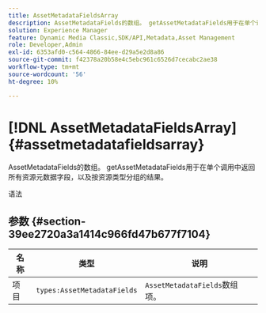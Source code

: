 ```yaml
---
title: AssetMetadataFieldsArray
description: AssetMetadataFields的数组。 getAssetMetadataFields用于在单个调用中返回所有资源元数据字段，以及按资源类型分组的结果。
solution: Experience Manager
feature: Dynamic Media Classic,SDK/API,Metadata,Asset Management
role: Developer,Admin
exl-id: 6353afd0-c564-4866-84ee-d29a5e2d8a86
source-git-commit: f42378a20b58e4c5ebc961c6526d7cecabc2ae38
workflow-type: tm+mt
source-wordcount: '56'
ht-degree: 10%

---
```


# [!DNL AssetMetadataFieldsArray]{#assetmetadatafieldsarray}

AssetMetadataFields的数组。 getAssetMetadataFields用于在单个调用中返回所有资源元数据字段，以及按资源类型分组的结果。

语法

## 参数 {#section-39ee2720a3a1414c966fd47b677f7104}

| 名称 | 类型 | 说明 |
|---|---|---|
| 项目 | `types:AssetMetadataFields` | `AssetMetadataFields`数组项。 |
